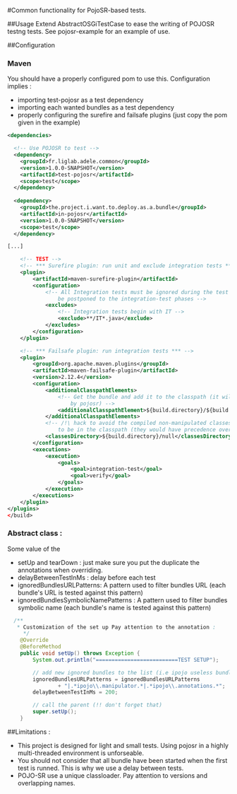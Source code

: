 #Common functionality for PojoSR-based tests.


##Usage
Extend AbstractOSGiTestCase to ease the writing of POJOSR testng tests. See
pojosr-example for an example of use.

##Configuration 

### Maven 
You should have a properly configured pom to use this. Configuration implies
:
+ importing test-pojosr as a test dependency
+ importing each wanted bundles as a test dependency
+ properly configuring the surefire and failsafe plugins (just copy the
pom given in the example)



```xml
<dependencies>

  <!-- Use POJOSR to test -->
  <dependency>
    <groupId>fr.liglab.adele.common</groupId>
    <version>1.0.0-SNAPSHOT</version>
    <artifactId>test-pojosr</artifactId>
    <scope>test</scope>
  </dependency>
  
  <dependency>
    <groupId>the.project.i.want.to.deploy.as.a.bundle</groupId>
    <artifactId>in-pojosr</artifactId>
    <version>1.0.0-SNAPSHOT</version>
    <scope>test</scope>
  </dependency>

[...]

	<!-- TEST -->
	<!-- *** Surefire plugin: run unit and exclude integration tests *** -->
	<plugin>
		<artifactId>maven-surefire-plugin</artifactId>
		<configuration>
			<!-- All Integration tests must be ignored during the test phases and 
				be postponed to the integration-test phases -->
			<excludes>
				<!-- Integration tests begin with IT -->
				<exclude>**/IT*.java</exclude>
			</excludes>
		</configuration>
	</plugin>

	<!-- *** Failsafe plugin: run integration tests *** -->
	<plugin>
		<groupId>org.apache.maven.plugins</groupId>
		<artifactId>maven-failsafe-plugin</artifactId>
		<version>2.12.4</version>
		<configuration>
			<additionalClasspathElements>
				<!-- Get the bundle and add it to the classpath (it will be discovered 
					by pojosr) -->
				<additionalClasspathElement>${build.directory}/${build.finalName}.jar</additionalClasspathElement>
			</additionalClasspathElements>
			<!-- /!\ hack to avoid the compiled non-manipulated classes of the bundle 
				to be in the classpath (they would have precedence over the bundle otherwise) -->
			<classesDirectory>${build.directory}/null</classesDirectory>
		</configuration>
		<executions>
			<execution>
				<goals>
					<goal>integration-test</goal>
					<goal>verify</goal>
				</goals>
			</execution>
		</executions>
	</plugin>
</plugins>
</build>
```



### Abstract class :
Some value of the 
+ setUp and tearDown : just make sure you put the duplicate the annotations
when overriding.
+ delayBetweenTestInMs : delay before each test
+ ignoredBundlesURLPatterns: A pattern used to filter bundles URL (each
bundle's URL is tested against this pattern)
+ ignoredBundlesSymbolicNamePatterns : A pattern used to filter bundles
symbolic name (each bundle's name is tested against this pattern)


```java
  /**
   * Customization of the set up Pay attention to the annotation :
	 */
	@Override
	@BeforeMethod
	public void setUp() throws Exception {
		System.out.println("==========================TEST SETUP");

		// add new ignored bundles to the list (i.e ipojo useless bundles)
		ignoredBundlesURLPatterns = ignoredBundlesURLPatterns
				+ "|.*ipojo\\.manipulator.*|.*ipojo\\.annotations.*";
		delayBetweenTestInMs = 200;

		// call the parent (!! don't forget that)
		super.setUp();
	}
```


##Limitations :

+ This project is designed for light and small tests. Using pojosr in a
highly multi-threaded environment is unforseable.
+ You should not consider that all bundle have been started when the first
test is runned. This is why we use a delay between tests.
+ POJO-SR use a unique classloader. Pay attention to versions and
overlapping names.


